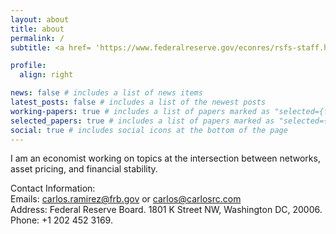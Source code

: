 ```yaml
---
layout: about
title: about
permalink: /
subtitle: <a href= 'https://www.federalreserve.gov/econres/rsfs-staff.htm'>Federal Reserve Board</a>

profile:
  align: right

news: false # includes a list of news items
latest_posts: false # includes a list of the newest posts
working-papers: true # includes a list of papers marked as "selected={false}"
selected_papers: true # includes a list of papers marked as "selected={true}"
social: true # includes social icons at the bottom of the page
---
```


I am an economist working on topics at the intersection between networks, asset pricing, and financial stability. 

Contact Information:<br>
Emails: <a href = "mailto: carlos.ramirez@frb.gov">carlos.ramirez@frb.gov </a> or <a href = "mailto: carlos@carlosrc.com">carlos@carlosrc.com </a> <br>
Address: Federal Reserve Board. 1801 K Street NW, Washington DC, 20006. <br>
Phone: +1 202 452 3169.
